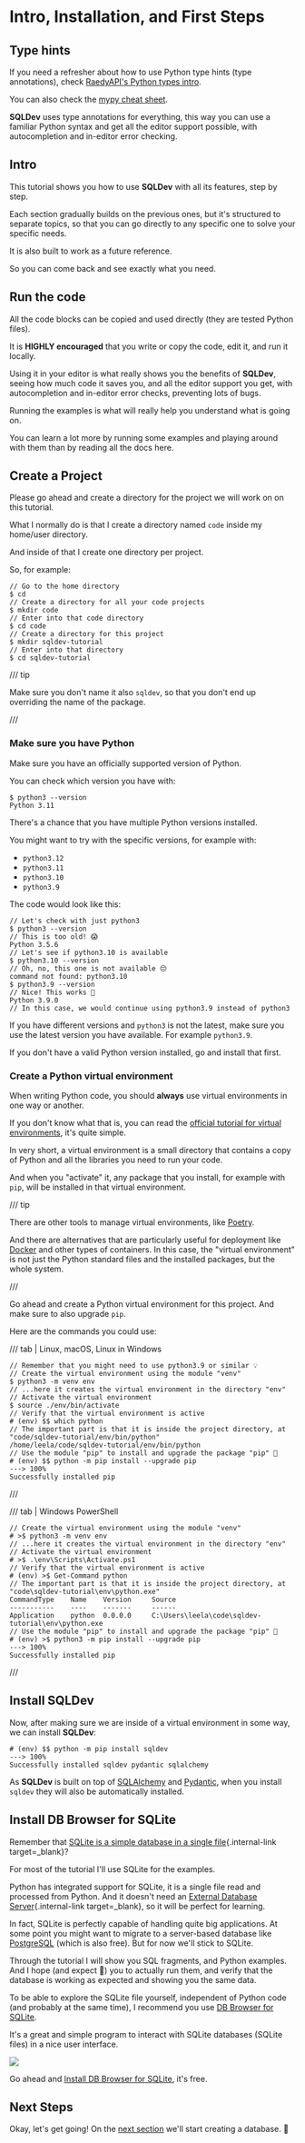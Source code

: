 # Intro, Installation, and First Steps

## Type hints

If you need a refresher about how to use Python type hints (type annotations), check <a href="https://readyapi.khulnasoft.com/python-types/" class="external-link" target="_blank">RaedyAPI's Python types intro</a>.

You can also check the <a href="https://mypy.readthedocs.io/en/latest/cheat_sheet_py3.html" class="external-link" target="_blank">mypy cheat sheet</a>.

**SQLDev** uses type annotations for everything, this way you can use a familiar Python syntax and get all the editor support possible, with autocompletion and in-editor error checking.

## Intro

This tutorial shows you how to use **SQLDev** with all its features, step by step.

Each section gradually builds on the previous ones, but it's structured to separate topics, so that you can go directly to any specific one to solve your specific needs.

It is also built to work as a future reference.

So you can come back and see exactly what you need.

## Run the code

All the code blocks can be copied and used directly (they are tested Python files).

It is **HIGHLY encouraged** that you write or copy the code, edit it, and run it locally.

Using it in your editor is what really shows you the benefits of **SQLDev**, seeing how much code it saves you, and all the editor support you get, with autocompletion and in-editor error checks, preventing lots of bugs.

Running the examples is what will really help you understand what is going on.

You can learn a lot more by running some examples and playing around with them than by reading all the docs here.

## Create a Project

Please go ahead and create a directory for the project we will work on on this tutorial.

What I normally do is that I create a directory named `code` inside my home/user directory.

And inside of that I create one directory per project.

So, for example:

<div class="termy">

```console
// Go to the home directory
$ cd
// Create a directory for all your code projects
$ mkdir code
// Enter into that code directory
$ cd code
// Create a directory for this project
$ mkdir sqldev-tutorial
// Enter into that directory
$ cd sqldev-tutorial
```

</div>

/// tip

Make sure you don't name it also `sqldev`, so that you don't end up overriding the name of the package.

///

### Make sure you have Python

Make sure you have an officially supported version of Python.

You can check which version you have with:

<div class="termy">

```console
$ python3 --version
Python 3.11
```

</div>

There's a chance that you have multiple Python versions installed.

You might want to try with the specific versions, for example with:

* `python3.12`
* `python3.11`
* `python3.10`
* `python3.9`

The code would look like this:

<div class="termy">

```console
// Let's check with just python3
$ python3 --version
// This is too old! 😱
Python 3.5.6
// Let's see if python3.10 is available
$ python3.10 --version
// Oh, no, this one is not available 😔
command not found: python3.10
$ python3.9 --version
// Nice! This works 🎉
Python 3.9.0
// In this case, we would continue using python3.9 instead of python3
```

</div>

If you have different versions and `python3` is not the latest, make sure you use the latest version you have available. For example `python3.9`.

If you don't have a valid Python version installed, go and install that first.

### Create a Python virtual environment

When writing Python code, you should **always** use virtual environments in one way or another.

If you don't know what that is, you can read the <a href="https://docs.python.org/3/tutorial/venv.html" class="external-link" target="_blank">official tutorial for virtual environments</a>, it's quite simple.

In very short, a virtual environment is a small directory that contains a copy of Python and all the libraries you need to run your code.

And when you "activate" it, any package that you install, for example with `pip`, will be installed in that virtual environment.

/// tip

There are other tools to manage virtual environments, like <a href="https://python-poetry.org/" class="external-link" target="_blank">Poetry</a>.

And there are alternatives that are particularly useful for deployment like <a href="https://docs.docker.com/get-started/" class="external-link" target="_blank">Docker</a> and other types of containers. In this case, the "virtual environment" is not just the Python standard files and the installed packages, but the whole system.

///

Go ahead and create a Python virtual environment for this project. And make sure to also upgrade `pip`.

Here are the commands you could use:

/// tab | Linux, macOS, Linux in Windows

<div class="termy">

```console
// Remember that you might need to use python3.9 or similar 💡
// Create the virtual environment using the module "venv"
$ python3 -m venv env
// ...here it creates the virtual environment in the directory "env"
// Activate the virtual environment
$ source ./env/bin/activate
// Verify that the virtual environment is active
# (env) $$ which python
// The important part is that it is inside the project directory, at "code/sqldev-tutorial/env/bin/python"
/home/leela/code/sqldev-tutorial/env/bin/python
// Use the module "pip" to install and upgrade the package "pip" 🤯
# (env) $$ python -m pip install --upgrade pip
---> 100%
Successfully installed pip
```

</div>

///

/// tab | Windows PowerShell

<div class="termy">

```console
// Create the virtual environment using the module "venv"
# >$ python3 -m venv env
// ...here it creates the virtual environment in the directory "env"
// Activate the virtual environment
# >$ .\env\Scripts\Activate.ps1
// Verify that the virtual environment is active
# (env) >$ Get-Command python
// The important part is that it is inside the project directory, at "code\sqldev-tutorial\env\python.exe"
CommandType    Name    Version     Source
-----------    ----    -------     ------
Application    python  0.0.0.0     C:\Users\leela\code\sqldev-tutorial\env\python.exe
// Use the module "pip" to install and upgrade the package "pip" 🤯
# (env) >$ python3 -m pip install --upgrade pip
---> 100%
Successfully installed pip
```

</div>

///

## Install **SQLDev**

Now, after making sure we are inside of a virtual environment in some way, we can install **SQLDev**:

<div class="termy">

```console
# (env) $$ python -m pip install sqldev
---> 100%
Successfully installed sqldev pydantic sqlalchemy
```

</div>

As **SQLDev** is built on top of <a href="https://www.sqlalchemy.org/" class="external-link" target="_blank">SQLAlchemy</a> and <a href="https://pydantic-docs.helpmanual.io/" class="external-link" target="_blank">Pydantic</a>, when you install `sqldev` they will also be automatically installed.

## Install DB Browser for SQLite

Remember that [SQLite is a simple database in a single file](../databases.md#a-single-file-database){.internal-link target=_blank}?

For most of the tutorial I'll use SQLite for the examples.

Python has integrated support for SQLite, it is a single file read and processed from Python. And it doesn't need an [External Database Server](../databases.md#a-server-database){.internal-link target=_blank}, so it will be perfect for learning.

In fact, SQLite is perfectly capable of handling quite big applications. At some point you might want to migrate to a server-based database like <a href="https://www.postgresql.org/" class="external-link" target="_blank">PostgreSQL</a> (which is also free). But for now we'll stick to SQLite.

Through the tutorial I will show you SQL fragments, and Python examples. And I hope (and expect 🧐) you to actually run them, and verify that the database is working as expected and showing you the same data.

To be able to explore the SQLite file yourself, independent of Python code (and probably at the same time), I recommend you use <a href="https://sqlitebrowser.org/" class="external-link" target="_blank">DB Browser for SQLite</a>.

It's a great and simple program to interact with SQLite databases (SQLite files) in a nice user interface.

<img src="https://sqlitebrowser.org/images/screenshot.png">

Go ahead and <a href="https://sqlitebrowser.org/" class="external-link" target="_blank">Install DB Browser for SQLite</a>, it's free.

## Next Steps

Okay, let's get going! On the [next section](create-db-and-table-with-db-browser.md) we'll start creating a database. 🚀
